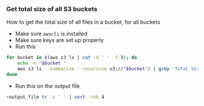 ### Get total size of all S3 buckets

How to get the total size of all files in a bucket, for all buckets

* Make sure `awscli` is installed
* Make sure keys are set up properly
* Run this
```zsh
for bucket in $(aws s3 ls | cut -d ' ' -f 3); do
    echo -n "$bucket "
    aws s3 ls --summarize --recursive s3://"$bucket"/ | grep 'Total Size'
done
```

* Run this on the output file
```zsh
<output_file tr -s ' ' | sort -rnk 4
```